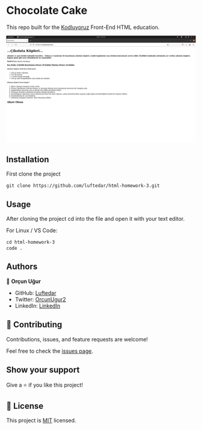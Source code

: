 # Chocolate Cake 
This repo built for the [Kodluyoruz](https://www.kodluyoruz.org/) Front-End HTML education.

![screenshot](./github.png)

## Installation

First clone the project

```
git clone https://github.com/luftedar/html-homework-3.git
```

## Usage

After cloning the project cd into the file and open it with your text editor.

For Linux / VS Code:
```linux
cd html-homework-3
code .
```

## Authors

👤 **Orçun Uğur**

- GitHub: [Luftedar](https://github.com/luftedar)
- Twitter: [OrcunUgur2](https://twitter.com/OrcunUgur2)
- LinkedIn: [LinkedIn](https://www.linkedin.com/in/orcunugur)

## 🤝 Contributing

Contributions, issues, and feature requests are welcome!

Feel free to check the [issues page](../../issues/).

## Show your support

Give a ⭐️ if you like this project!

## 📝 License

This project is [MIT](./MIT.md) licensed.
